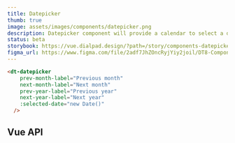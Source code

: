 ```yaml
---
title: Datepicker
thumb: true
image: assets/images/components/datepicker.png
description: Datepicker component will provide a calendar to select a date.
status: beta
storybook: https://vue.dialpad.design/?path=/story/components-datepicker--default
figma_url: https://www.figma.com/file/2adf7JhZOncRyjYiy2joil/DT8-Component-Library?type=design&node-id=13998-87&mode=design&t=k5q7YXo32w6HoOmK-11
---
```


<code-well-header>
  <dt-datepicker
    prev-month-label="Previous month"
    next-month-label="Next month"
    prev-year-label="Previous year"
    next-year-label="Next year"
  />
</code-well-header>

```html
<dt-datepicker
    prev-month-label="Previous month"
    next-month-label="Next month"
    prev-year-label="Previous year"
    next-year-label="Next year"
    :selected-date="new Date()"
  />
```

## Vue API

<component-vue-api component-name="datepicker" />
